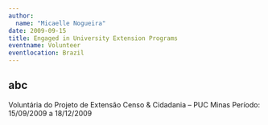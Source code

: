 ```yaml
---
author:
  name: "Micaelle Nogueira"
date: 2009-09-15
title: Engaged in University Extension Programs
eventname: Volunteer
eventlocation: Brazil
---
```


## abc

Voluntária do Projeto de Extensão Censo & Cidadania – PUC Minas
Período: 15/09/2009 a 18/12/2009